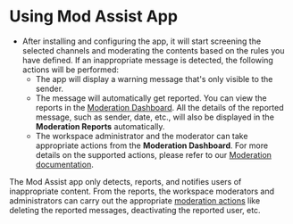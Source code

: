 # Using Mod Assist App

* After installing and configuring the app, it will start screening the selected channels and moderating the contents based on the rules you have defined. If an inappropriate message is detected, the following actions will be performed:&#x20;
  * The app will display a warning message that's only visible to the sender.
  * The message will automatically get reported. You can view the reports in the [Moderation Dashboard](../../../../use-rocket.chat/workspace-administration/moderation-dashboard.md). All the details of the reported message, such as sender, date, etc., will also be displayed in the **Moderation Reports** automatically.&#x20;
  * The workspace administrator and the moderator can take appropriate actions from the **Moderation Dashboard**. For more details on the supported actions, please refer to our [Moderation documentation](../../../../use-rocket.chat/workspace-administration/moderation-dashboard.md).

The Mod Assist app only detects, reports, and notifies users of inappropriate content. From the reports, the workspace moderators and administrators can carry out the appropriate [moderation actions](../../../../use-rocket.chat/workspace-administration/moderation-dashboard.md) like deleting the reported messages, deactivating the reported user, etc.
